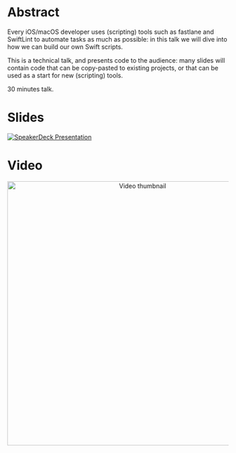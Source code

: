 # Abstract

Every iOS/macOS developer uses (scripting) tools such as fastlane and SwiftLint to automate tasks as much as possible: in this talk we will dive into how we can build our own Swift scripts.

This is a technical talk, and presents code to the audience:
many slides will contain code that can be copy-pasted to existing projects, or that can be used as a start for new (scripting) tools.

30 minutes talk.

# Slides

[![SpeakerDeck Presentation](https://speakerd.s3.amazonaws.com/presentations/d15fbf7c9e394d3bbeb1c8b7165268c9/slide_0.jpg?15498063)](https://speakerdeck.com/zntfdr/swift-scripts-zero-to-hero)

# Video

<p align="center">
  <a href="https://www.youtube.com/watch?v=KbwmvThZUDM">
    <img src="https://img.youtube.com/vi/KbwmvThZUDM/0.jpg" width="600" max-width="90%" alt="Video thumbnail" />
  </a>
</p>
